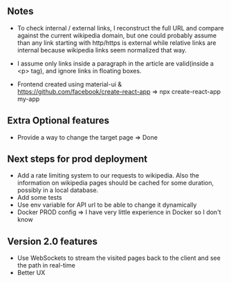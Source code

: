 ## Notes

- To check internal / external links, I reconstruct the full URL and compare against
the current wikipedia domain, but one could probably assume than any link starting
with http/https is external while relative links are internal because wikipedia links
seem normalized that way.

- I assume only links inside a paragraph in the article are valid(inside a &lt;p&gt; tag), and ignore links in floating boxes.

- Frontend created using material-ui & https://github.com/facebook/create-react-app => npx create-react-app my-app

## Extra Optional features

- Provide a way to change the target page => Done

## Next steps for prod deployment

- Add a rate limiting system to our requests to wikipedia. Also the information on wikipedia pages should be cached for some duration, possibly in a local database.
- Add some tests
- Use env variable for API url to be able to change it dynamically
- Docker PROD config => I have very little experience in Docker so I don't know

## Version 2.0 features

- Use WebSockets to stream the visited pages back to the client and see the path in real-time
- Better UX
